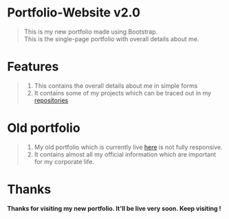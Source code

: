 # Portfolio-Website v2.0

> This is my new portfolio made using Bootstrap.  
> This is the single-page portfolio with overall details about me.  

# Features

> 1. This contains the overall details about me in simple forms  
> 2. It contains some of my projects which can be traced out in my [repositories](https://github.com/nitin30kumar?tab=repositories)  

# Old portfolio

> 1. My old portfolio which is currently live [here](https://portfolio-nitin.netlify.app) is not fully responsive.  
> 2. It contains almost all my official information which are important for my corporate life.  

# Thanks

**Thanks for visiting my new portfolio. It'll be live very soon. Keep visiting !**
